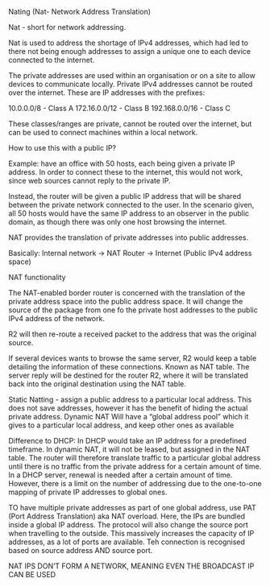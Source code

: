 Nating (Nat- Network Address Translation)

Nat - short for network addressing. 

Nat is used to address the shortage of IPv4 addresses, which had led to there not being enough addresses to assign a unique one to each device connected to the internet.

The private addresses are used within an organisation or on a site to allow devices to communicate locally. Private IPv4 addresses cannot be routed over the internet.
These are IP addresses with the prefixes:

10.0.0.0/8 - Class A
172.16.0.0/12 - Class B
192.168.0.0/16 - Class C

These classes/ranges are private, cannot be routed over the internet, but can be used to connect machines within a local network.

How to use this with a public IP?

Example: have an office with 50 hosts, each being given a private IP address. In order to connect these to the internet, this would not work, since web sources cannot reply to the private IP.

Instead, the router will be given a public IP address that will be shared between the private network connected to the user. In the scenario given, all 50 hosts would have the same IP address to an observer in the public domain, as though there was only one host browsing the internet.

NAT provides the translation of private addresses into public addresses.

Basically: Internal network -> NAT Router -> Internet (Public IPv4 address space)



NAT functionality 





The NAT-enabled border router is concerned with the translation of the private address space into the public address space. It will change the source of the package from one fo the private host addresses to the public IPv4 address of the network.

R2 will then re-route a received packet to the address that was the original source.

If several devices wants to browse the same server, R2 would keep a table detailing the information of these connections. Known as NAT table. The server reply will be destined for the router R2, where it will be translated back into the original destination using the NAT table.



Static Natting - assign a public address to a particular local address. This does not save addresses, however it has the benefit of hiding the actual private address.
Dynamic NAT Will have a “global address pool” which it gives to a particular local address, and keep other ones as available

Difference to DHCP: In DHCP would take an IP address for a predefined timeframe. In dynamic NAT, it will not be leased, but assigned in the NAT table. The router will therefore translate traffic to a particular global address until there is no traffic from the private address for a certain amount of time. In a DHCP server, renewal is needed after a certain amount of time. However, there is a limit on the number of addressing due to the one-to-one mapping of private IP addresses to global ones.

TO have multiple private addresses as part of one global address, use PAT (Port Address Translation) aka NAT overload. Here, the IPs are bundled inside a global IP address. The protocol will also change the source port when travelling to the outside. This massively increases the capacity of IP addresses, as a lot of ports are available. Teh connection is recognised based on source address AND source port.

NAT IPS DON’T FORM A NETWORK, MEANING EVEN THE BROADCAST IP CAN BE USED


